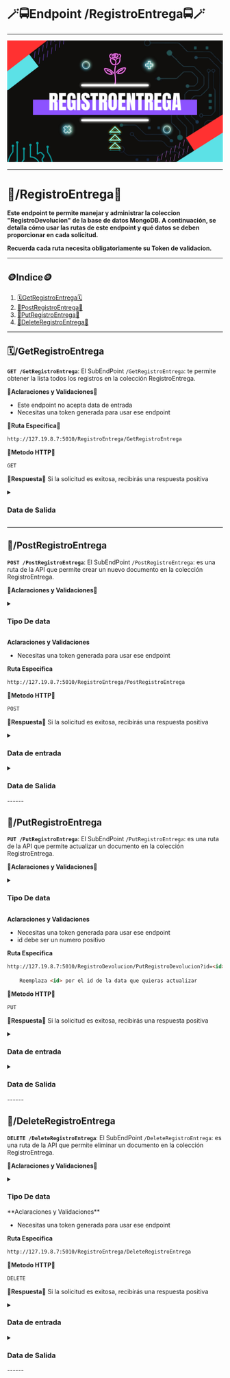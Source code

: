 # **🪄🚍Endpoint /RegistroEntrega🚍🪄**

------

![](https://github.com/JuanJoseDuranRinconCAMPUS2/MongoAlquiler/blob/main/imgs/proyecto1%23%20(5).png?raw=true)

------

# 📆/**RegistroEntrega**📆

**Este endpoint te permite manejar y administrar la coleccion "RegistroDevolucion" de la base de datos MongoDB. A continuación, se detalla cómo usar las rutas de este endpoint  y qué datos se deben proporcionar en cada solicitud.**

**Recuerda cada ruta necesita obligatoriamente su Token de validacion.**

------
## 🪙**Indice**🪙
1. [🗓️GetRegistroEntrega🗓️](#%EF%B8%8Fgetregistroentrega) 
2. [🚨PostRegistroEntrega🚨](#postregistroentrega)
3. [🛃PutRegistroEntrega🛃](#putregistroentrega) 
4. [💢DeleteRegistroEntrega💢](#deleteregistroentrega) 
------

## 🗓️/GetRegistroEntrega

**`GET /GetRegistroEntrega`**: El SubEndPoint `/GetRegistroEntrega`: te permite obtener la lista todos los registros en la colección RegistroEntrega.

🚨**Aclaraciones y Validaciones**🚨

- Este endpoint no acepta data de entrada
- Necesitas una token generada para usar ese endpoint

🔗**Ruta Especifica🔗**

```html
http://127.19.8.7:5010/RegistroEntrega/GetRegistroEntrega
```
**🧧Metodo HTTP🧧**

```html
GET
```

🎫**Respuesta**🎫
Si la solicitud es exitosa, recibirás una respuesta positiva

  <details>
    <summary> <h3> Data de Salida </h3></summary> 
    [ <br>
      {<br>
        "_id": 1,<br>
        "ID_Registro": 1,<br>
        "alquiler_id": 1,<br>
        "empleado_id": 2,<br>
        "Fecha_Entrega": "2023-04-07T12:00:00.000Z",<br>
        "Combustible_Entregado": 11.5,<br>
        "Kilometraje_Entregado": 5000<br>
      },<br>
      {<br>
        "_id": 2,<br>
        "ID_Registro": 2,<br>
        "alquiler_id": 4,<br>
        "empleado_id": 3,<br>
        "Fecha_Entrega": "2023-01-15T12:00:00.000Z",<br>
        "Combustible_Entregado": 2.5,<br>
        "Kilometraje_Entregado": 5001<br>
      },<br>
      {<br>
        "_id": 3,<br>
        "ID_Registro": 3,<br>
        "alquiler_id": 2,<br>
        "empleado_id": 2,<br>
        "Fecha_Entrega": "2023-09-30T12:00:00.000Z",<br>
        "Combustible_Entregado": 12.5,<br>
        "Kilometraje_Entregado": 5000<br>
      },<br>
      {<br>
        "_id": 4,<br>
        "ID_Registro": 4,<br>
        "alquiler_id": 4,<br>
        "empleado_id": 5,<br>
        "Fecha_Entrega": "2023-05-07T12:00:00.000Z",<br>
        "Combustible_Entregado": 6.5,<br>
        "Kilometraje_Entregado": 6000<br>
      },<br>
      {<br>
        "_id": 5,<br>
        "ID_Registro": 5,<br>
        "alquiler_id": 3,<br>
        "empleado_id": 1,<br>
        "Fecha_Entrega": "2023-04-17T12:00:00.000Z",<br>
        "Combustible_Entregado": 3.5,<br>
        "Kilometraje_Entregado": 10000<br>
      }<br>
    ]
</details>


------

## 🚨/PostRegistroEntrega

**`POST /PostRegistroEntrega`**: El SubEndPoint  `/PostRegistroEntrega`: es una ruta de la API que permite crear un nuevo documento en la colección RegistroEntrega.

🚨**Aclaraciones y Validaciones**🚨

  <details>
    <summary> <h3> Tipo De data </h3></summary>
    <strong>identificacion_RegistroEnt:</strong> Número entero (int) que identifica de manera única el registro de entrega. <br>
    <strong>identificacion_Alquiler:</strong> Número entero (int) que identifica de manera única el alquiler asociado al registro de entrega.<br>
    <strong>identificacion_Empleado:</strong> Número entero (int) que identifica de manera única al empleado responsable de la entrega.<br>
    <strong>fecha_Ent:</strong> Fecha en formato de cadena (string) que representa la fecha de entrega (ejemplo: "2023-04-07").<br>
    <strong>combustible_Ent:</strong> Número decimal (float) que indica la cantidad de combustible entregado en litros.<br>
    <strong>kilometraje_Ent:</strong> Número entero (int) que representa el kilometraje del vehículo al momento de la entrega.<br>
</details>




**Aclaraciones y Validaciones**

- Necesitas una token generada para usar ese endpoint


**Ruta Especifica**

```html
http://127.19.8.7:5010/RegistroEntrega/PostRegistroEntrega
```
**🧧Metodo HTTP🧧**

```html
POST
```
🎫**Respuesta**🎫
Si la solicitud es exitosa, recibirás una respuesta positiva

   <details>
    <summary> <h3> Data de entrada </h3></summary> 
  	{<br>
        "identificacion_RegistroEnt": 6,<br>
        "identificacion_Alquiler": 4,<br>
        "identificacion_Empleado": 2,<br>
        "fecha_Ent": "2023-04-07",<br>
        "combustible_Ent": 11.5,<br>
        "kilometraje_Ent": 5000<br>
    }
 </details>




<details>
    <summary> <h3> Data de Salida </h3></summary> 
  	{<br>
    	status: 200, <br>
    	message: "Data eniada Correctamente"<br>
    }
   </details>
------


## 🛃/PutRegistroEntrega

**`PUT /PutRegistroEntrega`**: El SubEndPoint  `/PutRegistroEntrega`: es una ruta de la API que permite actualizar un documento en la colección RegistroEntrega.

🚨**Aclaraciones y Validaciones**🚨

  <details>
    <summary> <h3> Tipo De data </h3></summary>
      <strong>identificacion_Alquiler:</strong> Número entero (int) que identifica de manera única el alquiler asociado al registro de entrega.<br>
    <strong>identificacion_Empleado:</strong> Número entero (int) que identifica de manera única al empleado responsable de la entrega.<br>
    <strong>fecha_Ent:</strong> Fecha en formato de cadena (string) que representa la fecha de entrega (ejemplo: "2023-04-07").<br>
    <strong>combustible_Ent:</strong> Número decimal (float) que indica la cantidad de combustible entregado en litros.<br>
    <strong>kilometraje_Ent:</strong> Número entero (int) que representa el kilometraje del vehículo al momento de la entrega.<br>
</details>




**Aclaraciones y Validaciones**

- Necesitas una token generada para usar ese endpoint
- id debe ser un numero positivo

**Ruta Especifica**

```html
http://127.19.8.7:5010/RegistroDevolucion/PutRegistroDevolucion?id=<id>
    
    Reemplaza <id> por el id de la data que quieras actualizar
```
**🧧Metodo HTTP🧧**

```html
PUT 
```
🎫**Respuesta**🎫
Si la solicitud es exitosa, recibirás una respuesta positiva

   <details>
    <summary> <h3> Data de entrada </h3></summary> 
  		{<br>
            "identificacion_Alquiler": 4,<br>
            "identificacion_Empleado": 2,<br>
            "fecha_Ent": "2023-04-07",<br>
            "combustible_Ent": 11.5,<br>
            "kilometraje_Ent": 5000<br>
    	}
 </details>



<details>
    <summary> <h3> Data de Salida </h3></summary> 
  	{<br>
    	status: 200, <br>
    	message: "Documento actualizado correctamente"<br>
    }
   </details>
------


## 💢/DeleteRegistroEntrega

**`DELETE /DeleteRegistroEntrega`**: El SubEndPoint  `/DeleteRegistroEntrega`: es una ruta de la API que permite eliminar un documento en la colección RegistroEntrega.

🚨**Aclaraciones y Validaciones**🚨

  <details>
    <summary> <h3> Tipo De data </h3></summary>
    <strong>id:</strong> Id del alquiler a borrar (string) [debe ser un numero dentro de un string ejem: "3"]
</details>
**Aclaraciones y Validaciones**

- Necesitas una token generada para usar ese endpoint

**Ruta Especifica**

```html
http://127.19.8.7:5010/RegistroEntrega/DeleteRegistroEntrega
```
**🧧Metodo HTTP🧧**

```html
DELETE 
```
🎫**Respuesta**🎫
Si la solicitud es exitosa, recibirás una respuesta positiva

   <details>
    <summary> <h3> Data de entrada </h3></summary> 
  	{<br>
        "id": "10"<br>
}
 </details>

<details>
    <summary> <h3> Data de Salida </h3></summary> 
  	{<br>
    	status: 200, <br>
    	message: "Documento ha sido eliminado correctamente"<br>
    }
   </details>
------
